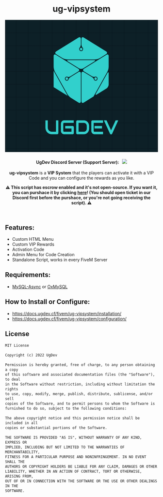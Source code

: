 <p align="center">
	<h1 align="center">
		ug-vipsystem
	</h1>
	<p align="center">
		<img width="1020" height="437" src="docs/logo.png">
	</p>
	<h4 align="center">
		UgDev Discord Server (Support Server): &nbsp; <a href="https://discord.gg/XPbfb3AReH" target="_blank"><img src="https://discord.com/api/guilds/1036962730982248468/widget.png?style=shield"></img></a>
	</h4>
	<p align="center">
		<b>ug-vipsystem</b> is a <b>VIP System</b> that the players can activate it with a VIP Code and you can configure the rewards as you like.
	</p>
  <p align="center">
		<b>⚠️ This script has escrow enabled and it's not open-source. If you want it, you can purshace it by clicking <a href="" target="_blank">here</a>! (You should open ticket in our Discord first before the purshace, or you're not going receiving the script). ⚠️</b>
	</p>
</p>

<br/>

## Features:
- Custom HTML Menu
- Custom VIP Rewards
- Activation Code
- Admin Menu for Code Creation
- Standalone Script, works in every FiveM Server

## Requirements:
- <a href="https://github.com/brouznouf/fivem-mysql-async" target="_blank">MySQL-Async</a> or <a href="https://github.com/overextended/oxmysql" target="_blank">OxMySQL</a>

## How to Install or Configure:
- https://docs.ugdev.cf/fivem/ug-vipsystem/installation/
- https://docs.ugdev.cf/fivem/ug-vipsystem/configuration/

## License
```
MIT License

Copyright (c) 2022 UgDev

Permission is hereby granted, free of charge, to any person obtaining a copy
of this software and associated documentation files (the "Software"), to deal
in the Software without restriction, including without limitation the rights
to use, copy, modify, merge, publish, distribute, sublicense, and/or sell
copies of the Software, and to permit persons to whom the Software is
furnished to do so, subject to the following conditions:

The above copyright notice and this permission notice shall be included in all
copies or substantial portions of the Software.

THE SOFTWARE IS PROVIDED "AS IS", WITHOUT WARRANTY OF ANY KIND, EXPRESS OR
IMPLIED, INCLUDING BUT NOT LIMITED TO THE WARRANTIES OF MERCHANTABILITY,
FITNESS FOR A PARTICULAR PURPOSE AND NONINFRINGEMENT. IN NO EVENT SHALL THE
AUTHORS OR COPYRIGHT HOLDERS BE LIABLE FOR ANY CLAIM, DAMAGES OR OTHER
LIABILITY, WHETHER IN AN ACTION OF CONTRACT, TORT OR OTHERWISE, ARISING FROM,
OUT OF OR IN CONNECTION WITH THE SOFTWARE OR THE USE OR OTHER DEALINGS IN THE
SOFTWARE.
```
